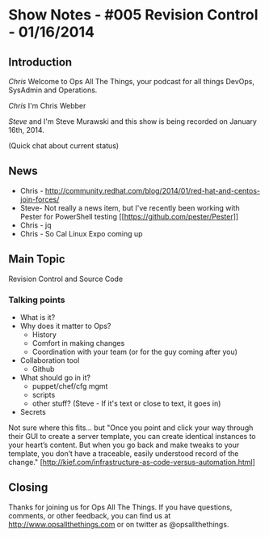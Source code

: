 Show Notes - #005 Revision Control - 01/16/2014
===========================

Introduction
------------
*Chris* Welcome to Ops All The Things, your podcast for all things DevOps, SysAdmin and Operations. 

*Chris* I'm Chris Webber

*Steve* and I'm Steve Murawski and this show is being recorded on January 16th, 2014.

(Quick chat about current status)

News
----
* Chris - http://community.redhat.com/blog/2014/01/red-hat-and-centos-join-forces/
* Steve- Not really a news item, but I've recently been working with Pester for PowerShell testing [[https://github.com/pester/Pester]]
* Chris - jq
* Chris - So Cal Linux Expo coming up

Main Topic
----------

Revision Control and Source Code

### Talking points
* What is it?
* Why does it matter to Ops?
  * History
  * Comfort in making changes
  * Coordination with your team (or for the guy coming after you)
* Collaboration tool
  * Github
* What should go in it?
  * puppet/chef/cfg mgmt
  * scripts
  * other stuff? (Steve - If it's text or close to text, it goes in)
* Secrets

Not sure where this fits... but "Once you point and click your way through their GUI to create a server template, you can create identical instances to your heart’s content. But when you go back and make tweaks to your template, you don’t have a traceable, easily understood record of the change." [http://kief.com/infrastructure-as-code-versus-automation.html]

Closing
-------
Thanks for joining us for Ops All The Things.  If you have questions, comments, or other feedback, you can find us at <http://www.opsallthethings.com> or on twitter as @opsallthethings.
